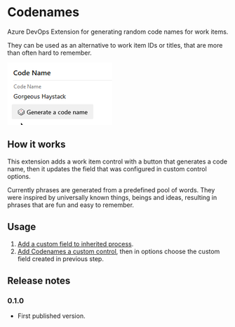 # Codenames

Azure DevOps Extension for generating random code names for work items.

They can be used as an alternative to work item IDs or titles, that are more than often hard to remember.

![Codenames Showcase Animation](images/showcase.gif)

## How it works

This extension adds a work item control with a button that generates a code name, then it updates the field that was configured in custom control options.

Currently phrases are generated from a predefined pool of words. They were inspired by universally known things, beings and ideas, resulting in phrases that are fun and easy to remember.

## Usage

1. [Add a custom field to inherited process](https://docs.microsoft.com/en-us/azure/devops/organizations/settings/work/add-custom-field?view=azure-devops#add-a-field).
2. [Add Codenames a custom control](https://docs.microsoft.com/en-us/azure/devops/organizations/settings/work/custom-controls-process?view=azure-devops#add-a-field-level-contribution-or-custom-control), then in options choose the custom field created in previous step.

## Release notes

### 0.1.0

* First published version.
